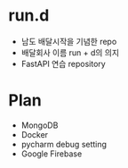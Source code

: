 # run.d
- 남도 배달시작을 기념한 repo
- 배달회사 이름 run + d의 의지
- FastAPI 연습 repository

# Plan
- MongoDB
- Docker
- pycharm debug setting
- Google Firebase
